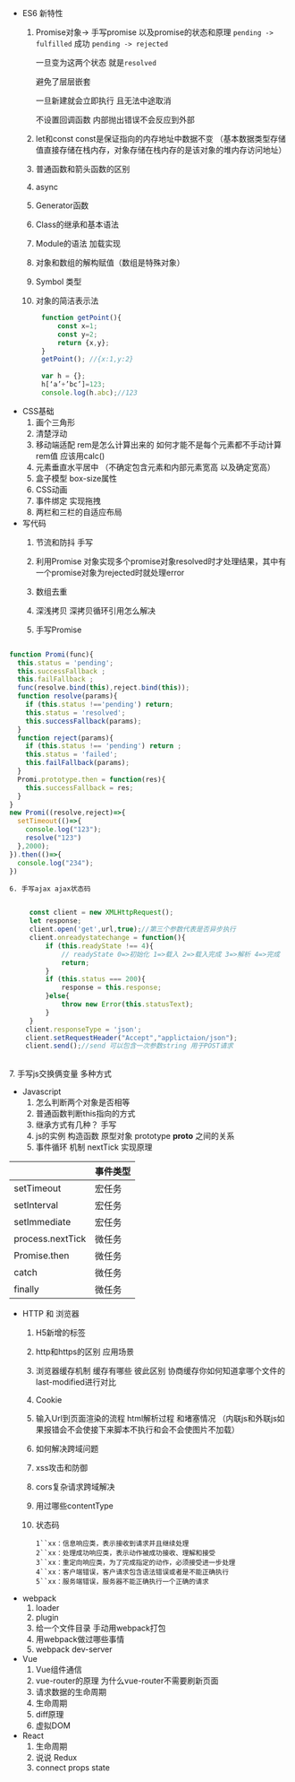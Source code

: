 * ES6 新特性
    1. Promise对象-> 手写promise 以及promise的状态和原理
       `pending -> fulfilled` 成功  `pending -> rejected`
    
       一旦变为这两个状态 就是`resolved`
    
       避免了层层嵌套
    
       一旦新建就会立即执行 且无法中途取消
    
       不设置回调函数 内部抛出错误不会反应到外部

    2. let和const   const是保证指向的内存地址中数据不变 （基本数据类型存储值直接存储在栈内存，对象存储在栈内存的是该对象的堆内存访问地址）
    
    3. 普通函数和箭头函数的区别
    
    4. async
    
    5. Generator函数
    
    6. Class的继承和基本语法
    
    7. Module的语法 加载实现
    
    8. 对象和数组的解构赋值（数组是特殊对象）
    
    9. Symbol 类型
    
    10. 对象的简洁表示法 
```javascript
        function getPoint(){
            const x=1;
            const y=2;
            return {x,y};
        }
        getPoint(); //{x:1,y:2}
        
        var h = {};
        h[‘a’+’bc’]=123;
        console.log(h.abc);//123
```
* CSS基础
    1. 画个三角形
    2. 清楚浮动
    3. 移动端适配 rem是怎么计算出来的 如何才能不是每个元素都不手动计算rem值 应该用calc()
    4. 元素垂直水平居中  （不确定包含元素和内部元素宽高 以及确定宽高）
    5. 盒子模型 box-size属性
    6. CSS动画
    7. 事件绑定 实现拖拽
    8. 两栏和三栏的自适应布局
* 写代码
    1. 节流和防抖 手写
    
    2. 利用Promise 对象实现多个promise对象resolved时才处理结果，其中有一个promise对象为rejected时就处理error
    
    3. 数组去重
    
    4. 深浅拷贝 深拷贝循环引用怎么解决
    
    5. 手写Promise
    
```javascript

function Promi(func){
  this.status = 'pending';
  this.successFallback ;
  this.failFallback ;
  func(resolve.bind(this),reject.bind(this));
  function resolve(params){
    if (this.status !=='pending') return;
    this.status = 'resolved';   
    this.successFallback(params);  
  }
  function reject(params){
    if (this.status !== 'pending') return ;
    this.status = 'failed';
    this.failFallback(params);
  }
  Promi.prototype.then = function(res){
    this.successFallback = res;
  }  
}
new Promi((resolve,reject)=>{
  setTimeout(()=>{
    console.log("123");
    resolve("123")
  },2000);
}).then(()=>{
  console.log("234");
})
```    
    
    6. 手写ajax ajax状态码
    
```javascript

	 const client = new XMLHttpRequest();
	 let response;
     client.open('get',url,true);//第三个参数代表是否异步执行
	 client.onreadystatechange = function(){
         if (this.readyState !== 4){
             // readyState 0=>初始化 1=>载入 2=>载入完成 3=>解析 4=>完成
             return;
         }
         if (this.status === 200){
             response = this.response;
         }else{
             throw new Error(this.statusText);
         }
     }
	client.responseType = 'json';
	client.setRequestHeader("Accept","applictaion/json");
	client.send();//send 可以包含一次参数string 用于POST请求


```


​    
    7. 手写js交换俩变量 多种方式
* Javascript
    1. 怎么判断两个对象是否相等
    2. 普通函数判断this指向的方式
    3. 继承方式有几种？ 手写
    4. js的实例 构造函数 原型对象 prototype __proto__ 之间的关系
    5. 事件循环 机制  nextTick 实现原理
       
|    |  事件类型 |
| --- | --- |
|setTimeout|宏任务 |
|setInterval|宏任务 |
|setImmediate    |宏任务 |
|process.nextTick|微任务 |
|Promise.then|微任务 |
|catch|微任务 |
|finally|微任务|

* HTTP 和 浏览器
    1. H5新增的标签

    2. http和https的区别 应用场景

    3. 浏览器缓存机制 缓存有哪些 彼此区别 协商缓存你如何知道拿哪个文件的last-modified进行对比

    4. Cookie 

    5. 输入Url到页面渲染的流程  html解析过程 和堵塞情况 （内联js和外联js如果报错会不会使接下来脚本不执行和会不会使图片不加载）

    6. 如何解决跨域问题

    7. xss攻击和防御

    8. cors复杂请求跨域解决

    9. 用过哪些contentType

    10. 状态码

        ```
        1``xx：信息响应类，表示接收到请求并且继续处理
        2``xx：处理成功响应类，表示动作被成功接收、理解和接受
        3``xx：重定向响应类，为了完成指定的动作，必须接受进一步处理
        4``xx：客户端错误，客户请求包含语法错误或者是不能正确执行
        5``xx：服务端错误，服务器不能正确执行一个正确的请求
        ```
* webpack
    1. loader
    2. plugin
    3. 给一个文件目录 手动用webpack打包
    4. 用webpack做过哪些事情
    5. webpack dev-server
* Vue
    1. Vue组件通信
    2. vue-router的原理 为什么vue-router不需要刷新页面
    3. 请求数据的生命周期
    4. 生命周期
    5. diff原理
    6. 虚拟DOM
* React
    1. 生命周期
    2. 说说 Redux
    3. connect props state
    


